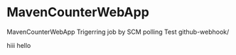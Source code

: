 # MavenCounterWebApp
MavenCounterWebApp
Trigerring job by SCM polling Test
github-webhook/

hiii
hello

